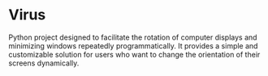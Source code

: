 # Virus
Python project designed to facilitate the rotation of computer displays and minimizing windows repeatedly programmatically. It provides a simple and customizable solution for users who want to change the orientation of their screens dynamically.
